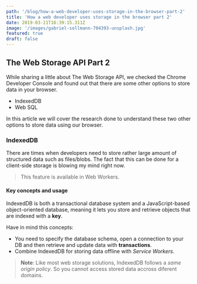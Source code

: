 ```yaml
---
path: '/blog/how-a-web-developer-uses-storage-in-the-browser-part-2'
title: 'How a web developer uses storage in the browser part 2'
date: 2019-03-21T16:39:15.311Z
image: '/images/gabriel-sollmann-704393-unsplash.jpg'
featured: true
draft: false
---
```


## The Web Storage API Part 2

While sharing a little about The Web Storage API, we checked the Chrome Developer Console and
found out that there are some other options to store data in your browser.

- IndexedDB
- Web SQL

In this article we will cover the research done to understand these two other options to store
data using our browser.

### IndexedDB

There are times when developers need to store rather large amount of structured data such as
files/blobs. The fact that this can be done for a client-side storage is blowing my mind right now.

> This feature is available in Web Workers.

#### Key concepts and usage

IndexedDB is both a transactional database system and a JavaScript-based object-oriented database,
meaning it lets you store and retrieve objects that are indexed with a **key**.

Have in mind this concepts:

- You need to specify the database schema, open a connection to your DB and then retrieve and update data with **transactions**.
- Combine IndexedDB for storing data offline with _Service Workers_.

> **Note**: Like most web storage solutions, IndexedDB follows a _same origin policy_. So you cannot access stored data accross diferent domains.


